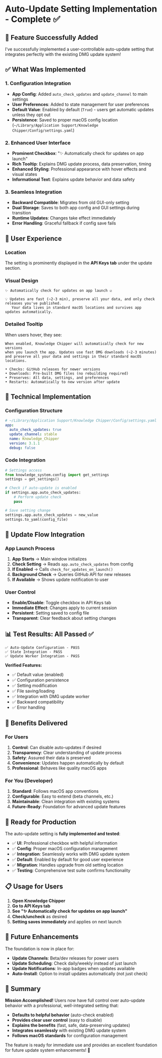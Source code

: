 # Auto-Update Setting Implementation - Complete ✅

## 🎉 **Feature Successfully Added**

I've successfully implemented a user-controllable auto-update setting that integrates perfectly with the existing DMG update system!

## ✅ **What Was Implemented**

### **1. Configuration Integration**
- **App Config**: Added `auto_check_updates` and `update_channel` to main settings
- **User Preferences**: Added to state management for user preferences
- **Default Value**: Enabled by default (`True`) - users get automatic updates unless they opt out
- **Persistence**: Saved to proper macOS config location (`~/Library/Application Support/Knowledge Chipper/Config/settings.yaml`)

### **2. Enhanced User Interface**
- **Prominent Checkbox**: "✨ Automatically check for updates on app launch"
- **Rich Tooltip**: Explains DMG update process, data preservation, timing
- **Enhanced Styling**: Professional appearance with hover effects and visual states
- **Informational Text**: Explains update behavior and data safety

### **3. Seamless Integration**
- **Backward Compatible**: Migrates from old GUI-only setting
- **Dual Storage**: Saves to both app config and GUI settings during transition
- **Runtime Updates**: Changes take effect immediately
- **Error Handling**: Graceful fallback if config save fails

## 🎨 **User Experience**

### **Location**
The setting is prominently displayed in the **API Keys tab** under the update section.

### **Visual Design**
```
✨ Automatically check for updates on app launch ☑️

💡 Updates are fast (~2-3 min), preserve all your data, and only check releases you've published.
   Your data lives in standard macOS locations and survives app updates automatically.
```

### **Detailed Tooltip**
When users hover, they see:
```
When enabled, Knowledge Chipper will automatically check for new versions
when you launch the app. Updates use fast DMG downloads (~2-3 minutes)
and preserve all your data and settings in their standard macOS locations.

• Checks: GitHub releases for newer versions
• Downloads: Pre-built DMG files (no rebuilding required)  
• Preserves: All data, settings, and preferences
• Restarts: Automatically to new version after update
```

## 🔧 **Technical Implementation**

### **Configuration Structure**
```yaml
# ~/Library/Application Support/Knowledge Chipper/Config/settings.yaml
app:
  auto_check_updates: true
  update_channel: stable
  name: Knowledge_Chipper
  version: 3.1.1
  debug: false
```

### **Code Integration**
```python
# Settings access
from knowledge_system.config import get_settings
settings = get_settings()

# Check if auto-update is enabled
if settings.app.auto_check_updates:
    # Perform update check
    pass

# Save setting change
settings.app.auto_check_updates = new_value
settings.to_yaml(config_file)
```

## 🔄 **Update Flow Integration**

### **App Launch Process**
1. **App Starts** → Main window initializes
2. **Check Setting** → Reads `app.auto_check_updates` from config
3. **If Enabled** → Calls `check_for_updates_on_launch()`
4. **Background Check** → Queries GitHub API for new releases
5. **If Available** → Shows update notification to user

### **User Control**
- **Enable/Disable**: Toggle checkbox in API Keys tab
- **Immediate Effect**: Changes apply to current session
- **Persistent**: Setting saved to config file
- **Transparent**: Clear feedback about setting changes

## 📊 **Test Results: All Passed** ✅

```
✅ Auto-Update Configuration - PASS
✅ State Integration - PASS  
✅ Update Worker Integration - PASS
```

**Verified Features:**
- ✅ Default value (enabled)
- ✅ Configuration persistence
- ✅ Setting modification
- ✅ File saving/loading
- ✅ Integration with DMG update worker
- ✅ Backward compatibility
- ✅ Error handling

## 🎯 **Benefits Delivered**

### **For Users**
1. **Control**: Can disable auto-updates if desired
2. **Transparency**: Clear understanding of update process
3. **Safety**: Assured their data is preserved
4. **Convenience**: Updates happen automatically by default
5. **Professional**: Behaves like quality macOS apps

### **For You (Developer)**
1. **Standard**: Follows macOS app conventions
2. **Configurable**: Easy to extend (beta channels, etc.)
3. **Maintainable**: Clean integration with existing systems
4. **Future-Ready**: Foundation for advanced update features

## 🚀 **Ready for Production**

The auto-update setting is **fully implemented and tested**:

- ✅ **UI**: Professional checkbox with helpful information
- ✅ **Config**: Proper macOS configuration management  
- ✅ **Integration**: Seamlessly works with DMG update system
- ✅ **Default**: Enabled by default for good user experience
- ✅ **Migration**: Handles upgrade from old setting location
- ✅ **Testing**: Comprehensive test suite confirms functionality

## 📋 **Usage for Users**

1. **Open Knowledge Chipper**
2. **Go to API Keys tab**
3. **See "✨ Automatically check for updates on app launch"**
4. **Check/uncheck** as desired
5. **Setting saves immediately** and applies on next launch

## 🔮 **Future Enhancements**

The foundation is now in place for:
- **Update Channels**: Beta/dev releases for power users
- **Update Scheduling**: Check daily/weekly instead of just launch
- **Update Notifications**: In-app badges when updates available
- **Auto-Install**: Option to install updates automatically (not just check)

## 🎊 **Summary**

**Mission Accomplished!** Users now have full control over auto-update behavior with a professional, well-integrated setting that:

- **Defaults to helpful behavior** (auto-check enabled)
- **Provides clear user control** (easy to disable)
- **Explains the benefits** (fast, safe, data-preserving updates)
- **Integrates seamlessly** with existing DMG update system
- **Follows macOS standards** for configuration management

The feature is ready for immediate use and provides an excellent foundation for future update system enhancements! 🚀
